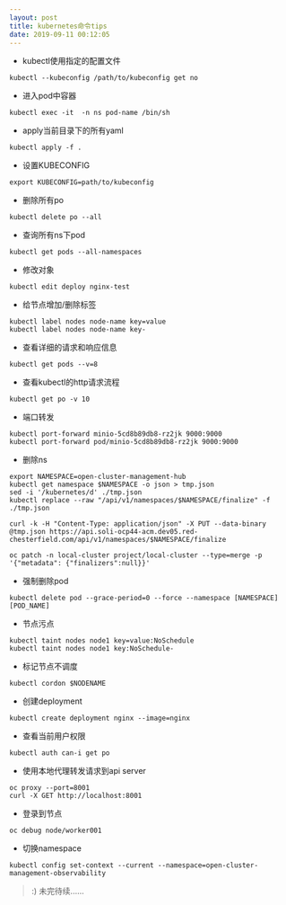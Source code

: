 ```yaml
---
layout: post
title: kubernetes命令tips
date: 2019-09-11 00:12:05
---
```


- kubectl使用指定的配置文件

```
kubectl --kubeconfig /path/to/kubeconfig get no
```

- 进入pod中容器

```
kubectl exec -it  -n ns pod-name /bin/sh
```

- apply当前目录下的所有yaml

```
kubectl apply -f .
```

- 设置KUBECONFIG

```
export KUBECONFIG=path/to/kubeconfig
```

- 删除所有po

```
kubectl delete po --all
```

- 查询所有ns下pod

```
kubectl get pods --all-namespaces
```

- 修改对象

```
kubectl edit deploy nginx-test
```

- 给节点增加/删除标签

```
kubectl label nodes node-name key=value
kubectl label nodes node-name key-
```

- 查看详细的请求和响应信息

```
kubectl get pods --v=8
```

- 查看kubectl的http请求流程

```
kubectl get po -v 10
```

- 端口转发

```
kubectl port-forward minio-5cd8b89db8-rz2jk 9000:9000
kubectl port-forward pod/minio-5cd8b89db8-rz2jk 9000:9000
```

- 删除ns

```
export NAMESPACE=open-cluster-management-hub
kubectl get namespace $NAMESPACE -o json > tmp.json
sed -i '/kubernetes/d' ./tmp.json
kubectl replace --raw "/api/v1/namespaces/$NAMESPACE/finalize" -f ./tmp.json

curl -k -H "Content-Type: application/json" -X PUT --data-binary @tmp.json https://api.soli-ocp44-acm.dev05.red-chesterfield.com/api/v1/namespaces/$NAMESPACE/finalize

oc patch -n local-cluster project/local-cluster --type=merge -p '{"metadata": {"finalizers":null}}'
```

- 强制删除pod

```
kubectl delete pod --grace-period=0 --force --namespace [NAMESPACE] [POD_NAME]
```

- 节点污点

```
kubectl taint nodes node1 key=value:NoSchedule
kubectl taint nodes node1 key:NoSchedule-
```

- 标记节点不调度

```
kubectl cordon $NODENAME
```

- 创建deployment

```
kubectl create deployment nginx --image=nginx
```

- 查看当前用户权限

```
kubectl auth can-i get po
```

- 使用本地代理转发请求到api server

```
oc proxy --port=8001
curl -X GET http://localhost:8001
```

- 登录到节点

```
oc debug node/worker001
```

- 切换namespace
  
```
kubectl config set-context --current --namespace=open-cluster-management-observability
```

> :) 未完待续......
